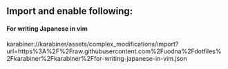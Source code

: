 ## Import and enable following:

#### For writing Japanese in vim

karabiner://karabiner/assets/complex_modifications/import?url=https%3A%2F%2Fraw.githubusercontent.com%2Fuodna%2Fdotfiles%2Fkarabiner%2Fkarabiner%2Ffor-writing-japanese-in-vim.json
